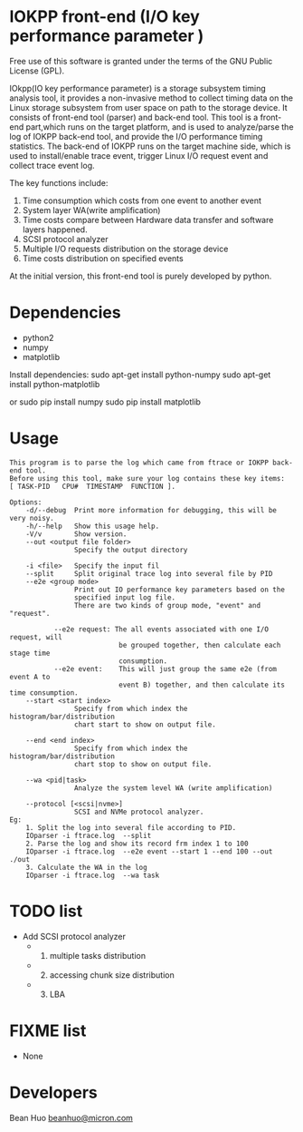 IOKPP front-end (I/O key performance parameter )
============
Free use of this software is granted under the terms of the GNU Public License (GPL).

IOkpp(IO key performance parameter) is a storage subsystem timing analysis tool,
it provides a non-invasive method to collect timing data on the Linux storage
subsystem from user space on path to the storage device. It consists of front-end
tool (parser) and back-end tool.
This tool is a front-end part,which runs on the target platform, and is used to
analyze/parse the log of IOKPP back-end tool, and provide the I/O performance
timing statistics. 
The back-end of IOKPP runs on the target machine side, which is used to install/enable
trace event, trigger Linux I/O request event and collect trace event log.


The key functions include:

1. Time consumption which costs from one event to another event
2. System layer WA(write amplification)
3. Time costs compare between Hardware data transfer and  software layers happened.
4. SCSI protocol analyzer
5. Multiple I/O requests distribution on the storage device
6. Time costs distribution on specified events

At the initial version, this front-end tool is purely developed by python.

Dependencies
============

 * python2
 * numpy
 * matplotlib

Install dependencies:
  sudo apt-get install python-numpy
  sudo apt-get install python-matplotlib

or 
  sudo pip install numpy
  sudo pip install matplotlib

Usage
============
    This program is to parse the log which came from ftrace or IOKPP back-end tool.
    Before using this tool, make sure your log contains these key items:
    [ TASK-PID   CPU#  TIMESTAMP  FUNCTION ].

    Options:
        -d/--debug  Print more information for debugging, this will be very noisy.
        -h/--help   Show this usage help.
        -V/v        Show version.
        --out <output file folder>
                    Specify the output directory

        -i <file>   Specify the input fil
        --split     Split original trace log into several file by PID
        --e2e <group mode>
                    Print out IO performance key parameters based on the
                    specified input log file.
                    There are two kinds of group mode, "event" and "request".

               --e2e request: The all events associated with one I/O request, will
                               be grouped together, then calculate each stage time
                               consumption.
               --e2e event:    This will just group the same e2e (from event A to
                               event B) together, and then calculate its time consumption.
        --start <start index>
                    Specify from which index the histogram/bar/distribution
                    chart start to show on output file.

        --end <end index>
                    Specify from which index the histogram/bar/distribution
                    chart stop to show on output file.

        --wa <pid|task>
                    Analyze the system level WA (write amplification)

        --protocol [<scsi|nvme>]
                    SCSI and NVMe protocol analyzer.
    Eg:
        1. Split the log into several file according to PID.
       	IOparser -i ftrace.log  --split
        2. Parse the log and show its record frm index 1 to 100
        IOparser -i ftrace.log  --e2e event --start 1 --end 100 --out ./out
        3. Calculate the WA in the log
        IOparser -i ftrace.log  --wa task


TODO list
============
 * Add SCSI protocol analyzer
    - 1. multiple tasks distribution
    - 2. accessing chunk size distribution
    - 3. LBA


FIXME list
============
 * None


Developers
============
 Bean Huo beanhuo@micron.com

                            

